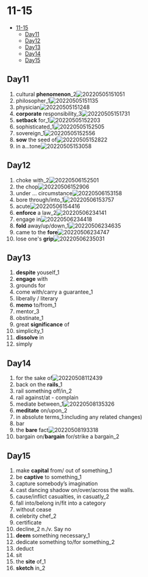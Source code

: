 # 11-15

- [11-15](#11-15)
  - [Day11](#day11)
  - [Day12](#day12)
  - [Day13](#day13)
  - [Day14](#day14)
  - [Day15](#day15)

## Day11

1. cultural **phenomenon**_2![20220505151051](https://raw.githubusercontent.com/Logible/Image/main/note_image/20220505151051.png)
2. philosopher_1![20220505151135](https://raw.githubusercontent.com/Logible/Image/main/note_image/20220505151135.png)
3. physician![20220505151248](https://raw.githubusercontent.com/Logible/Image/main/note_image/20220505151248.png)
4. **corporate** responsibility_3![20220505151731](https://raw.githubusercontent.com/Logible/Image/main/note_image/20220505151731.png)
5. **setback** for_1![20220505152203](https://raw.githubusercontent.com/Logible/Image/main/note_image/20220505152203.png)
6. sophisticated_1![20220505152505](https://raw.githubusercontent.com/Logible/Image/main/note_image/20220505152505.png)
7. sovereign_1![20220505152556](https://raw.githubusercontent.com/Logible/Image/main/note_image/20220505152556.png)
8. **sow** the seed of![20220505152822](https://raw.githubusercontent.com/Logible/Image/main/note_image/20220505152822.png)
9. in a...tone![20220505153058](https://raw.githubusercontent.com/Logible/Image/main/note_image/20220505153058.png)

## Day12

1. choke with_2![20220506152501](https://raw.githubusercontent.com/Logible/Image/main/note_image/20220506152501.png)
2. the chop![20220506152906](https://raw.githubusercontent.com/Logible/Image/main/note_image/20220506152906.png)
3. under ... circumstance![20220506153158](https://raw.githubusercontent.com/Logible/Image/main/note_image/20220506153158.png)
4. bore through/into_1![20220506153757](https://raw.githubusercontent.com/Logible/Image/main/note_image/20220506153757.png)
5. acute![20220506154416](https://raw.githubusercontent.com/Logible/Image/main/note_image/20220506154416.png)
6. **enforce** a law_2![20220506234141](https://raw.githubusercontent.com/Logible/Image/main/note_image/20220506234141.png)
7. engage in![20220506234418](https://raw.githubusercontent.com/Logible/Image/main/note_image/20220506234418.png)
8. **fold** away/up/down_1![20220506234635](https://raw.githubusercontent.com/Logible/Image/main/note_image/20220506234635.png)
9. came to the **fore**![20220506234747](https://raw.githubusercontent.com/Logible/Image/main/note_image/20220506234747.png)
10. lose one's **grip**![20220506235031](https://raw.githubusercontent.com/Logible/Image/main/note_image/20220506235031.png)

## Day13

1. **despite** youself_1
2. **engage** with
3. grounds for
4. come with/carry a guarantee_1
5. liberally / literary
6. **memo** to/from_1
7. mentor_3
8. obstinate_1
9. great **significance** of
10. simplicity_1
11. **dissolve** in
12. simply

## Day14

1. for the sake of![20220508112439](https://raw.githubusercontent.com/Logible/Image/main/note_image/20220508112439.png)
2. back on the **rails**_1
3. rail something off/in_2
4. rail against/at - complain
5. mediate between_1![20220508135326](https://raw.githubusercontent.com/Logible/Image/main/note_image/20220508135326.png)
6. **meditate** on/upon_2
7. in absolute terms_1:including any related changes)
8. bar
9. the **bare** fact![20220508193318](https://raw.githubusercontent.com/Logible/Image/main/note_image/20220508193318.png)
10. bargain on/**bargain** for/strike a bargain_2

## Day15

1. make **capital** from/ out of something_1
2. be **captive** to something_1
3. capture somebody’s imagination
4. cast dancing shadow on/over/across the walls.
5. cause/inflict casualties, in casuatly_2
6. fall into/belong in/fit into a category
7. without cease
8. celebrity chef_2
9. certificate
10. decline_2 n./v. Say no
11. **deem** something necessary_1
12. dedicate something to/for something_2
13. deduct
14. sit
15. the **site** of_1
16. **sketch** in_2
